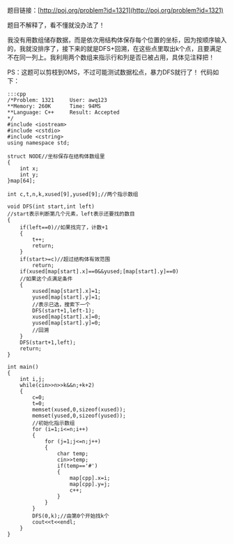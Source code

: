 <!--
.. title:  POJ 1321 棋盘问题 C++版
.. slug: poj-1321
.. date: 2013-04-07T08:36:34+08:00
.. tags:
.. link:
.. description:
.. type: text
-->

题目链接：[http://poj.org/problem?id=1321](http://poj.org/problem?id=1321)


题目不解释了，看不懂就没办法了！

我没有用数组储存数据，而是依次用结构体保存每个位置的坐标，因为按顺序输入的，我就没排序了，接下来的就是DFS+回溯，在这些点里取出k个点，且要满足不在同一列上。我利用两个数组来指示行和列是否已被占用，具体见注释把！

PS：这题可以剪枝到0MS，不过可能测试数据松点，暴力DFS就行了！
代码如下：

	:::cpp
	/*Problem: 1321		User: awq123
	**Memory: 260K		Time: 94MS
	**Language: C++		Result: Accepted
	*/
	#include <iostream>
	#include <cstdio>
	#include <cstring>
	using namespace std;

	struct NODE//坐标保存在结构体数组里
	{
		int x;
		int y;
	}map[64];

	int c,t,n,k,xused[9],yused[9];//两个指示数组

	void DFS(int start,int left)
	//start表示判断第几个元素，left表示还要找的数目
	{
		if(left==0)//如果找完了，计数+1
		{
			t++;
			return;
		}
		if(start>=c)//超过结构体有效范围
			return;
		if(xused[map[start].x]==0&&yused;[map[start].y]==0)
		//如果这个点满足条件
		{
			xused[map[start].x]=1;
			yused[map[start].y]=1;
			//表示已选，搜索下一个
			DFS(start+1,left-1);
			xused[map[start].x]=0;
			yused[map[start].y]=0;
			//回溯
		}
		DFS(start+1,left);
		return;
	}

	int main()
	{
		int i,j;
		while(cin>>n>>k&&n;+k+2)
		{
			c=0;
			t=0;
			memset(xused,0,sizeof(xused));
			memset(yused,0,sizeof(yused));
			//初始化指示数组
			for (i=1;i<=n;i++)
			{
				for (j=1;j<=n;j++)
				{
					char temp;
					cin>>temp;
					if(temp=='#')
					{
						map[cpp].x=i;
						map[cpp].y=j;
						c++;
					}
				}
			}
			DFS(0,k);//由第0个开始找k个
			cout<<t<<endl;
		}
	}